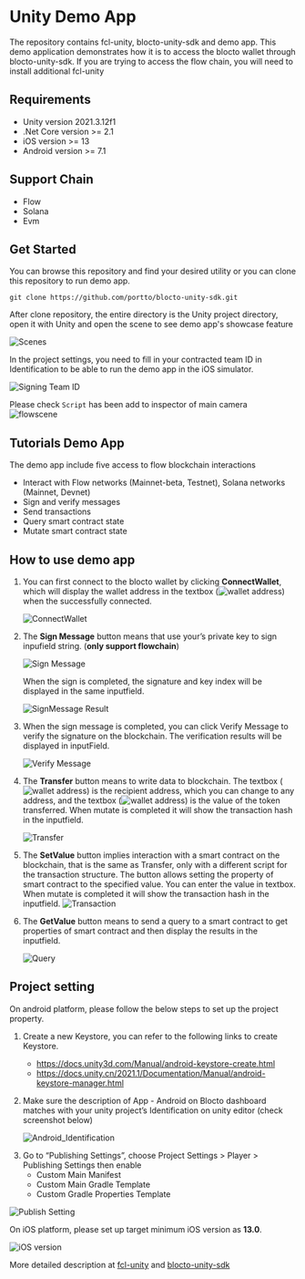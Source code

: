 # Unity Demo App

The repository contains fcl-unity, blocto-unity-sdk and demo app. This demo application demonstrates how it is to access the blocto wallet through blocto-unity-sdk. If you are trying to access the flow chain, you will need to install additional fcl-unity 

## Requirements

* Unity version 2021.3.12f1
* .Net Core version >= 2.1
* iOS version >= 13
* Android version >= 7.1

## Support Chain

* Flow
* Solana
* Evm

## Get Started

You can browse this repository and find your desired utility or you can clone this repository to run demo app. 

    git clone https://github.com/portto/blocto-unity-sdk.git

After clone repository, the entire directory is the Unity project directory, open it with Unity and open the scene to see demo app's showcase feature

![Scenes](https://files.gitbook.com/v0/b/gitbook-x-prod.appspot.com/o/spaces%2F-MFJEAgz-LrhDYkRm4sv%2Fuploads%2FXmjSNJjJZNZM5sCVqATx%2Fscenes.jpg?alt=media&token=34b4ae62-019a-4e80-901d-bef015e802ea)

In the project settings, you need to fill in your contracted team ID in Identification to be able to run the demo app in the iOS simulator.

![Signing Team ID](https://files.gitbook.com/v0/b/gitbook-x-prod.appspot.com/o/spaces%2F-MFJEAgz-LrhDYkRm4sv%2Fuploads%2FeMGV8s4Ne7fP0sAQgM5a%2FSigningTeamID.png?alt=media&token=102fdfcf-83d3-4f85-b21f-57a31244fa07)

Please check `Script` has been add to inspector of main camera
![flowscene](https://files.gitbook.com/v0/b/gitbook-x-prod.appspot.com/o/spaces%2F-MFJEAgz-LrhDYkRm4sv%2Fuploads%2Fm1uZ5vqH6W5OIDMmbQaG%2Fcheckscript.jpg?alt=media&token=5cb61215-ed42-4af4-bc31-f924c461de4c)

## Tutorials Demo App

The demo app include five access to flow blockchain interactions

* Interact with Flow networks (Mainnet-beta, Testnet), Solana networks (Mainnet, Devnet)
* Sign and verify messages
* Send transactions
* Query smart contract state
* Mutate smart contract state

## How to use demo app

1. You can first connect to the blocto wallet by clicking **ConnectWallet**, which will display the wallet address in the textbox (![wallet address](https://files.gitbook.com/v0/b/gitbook-x-prod.appspot.com/o/spaces%2F-MFJEAgz-LrhDYkRm4sv%2Fuploads%2FHNd85PktMWfoIebKHLU9%2Fwalletaddress.jpg?alt=media&token=c70d3b1a-7733-4377-99c7-0fd194da8177))  when the successfully connected.

    ![ConnectWallet][ConnectWallet]

[ConnectWallet]: https://files.gitbook.com/v0/b/gitbook-x-prod.appspot.com/o/spaces%2F-MFJEAgz-LrhDYkRm4sv%2Fuploads%2FCo5mVSzigPUR4UDN2Cha%2Fconnectedwallet.jpg?alt=media&token=a840273e-fbec-47f3-a518-ba79b2d14317 "Connect Wallet"

2. The **Sign Message** button means that use your’s private key to sign inpufield string. (**only support flowchain**)

    ![Sign Message][SignMessage]

    When the sign is completed, the signature and key index will be displayed in the same inputfield.

    ![SignMessage Result][SignMessageResult]

[SignMessageResult]: https://files.gitbook.com/v0/b/gitbook-x-prod.appspot.com/o/spaces%2F-MFJEAgz-LrhDYkRm4sv%2Fuploads%2FHxrJtarOvLZMNN5KW0Ha%2Fsigned_message.jpg?alt=media&token=3231eedd-ee22-43ba-9866-a8ef7c3f26bf "SignMessage Result"

[SignMessage]: https://files.gitbook.com/v0/b/gitbook-x-prod.appspot.com/o/spaces%2F-MFJEAgz-LrhDYkRm4sv%2Fuploads%2FIbHYqOHxcK27Qsvdwdu3%2Fsignmessage.jpg?alt=media&token=54702997-2e81-45b5-939a-be3e2cd0679e "Sign Message"

3. When the sign message is completed, you can click Verify Message to verify the signature on the blockchain. The verification results will be displayed in inputField.

    ![Verify Message][VerifyMessage]

[VerifyMessage]: https://files.gitbook.com/v0/b/gitbook-x-prod.appspot.com/o/spaces%2F-MFJEAgz-LrhDYkRm4sv%2Fuploads%2FuRHtSwGp15mA3DLOZNZ2%2Fverify_message.jpg?alt=media&token=da6633aa-157e-4ffa-812f-d3ef4e4fb7bb "Verify Message"

4. The **Transfer** button means to write data to blockchain. The textbox (![wallet address](https://files.gitbook.com/v0/b/gitbook-x-prod.appspot.com/o/spaces%2F-MFJEAgz-LrhDYkRm4sv%2Fuploads%2FfiMGDaPsMfMwxo7GDa6s%2Frecipient.jpg?alt=media&token=d5cb7463-a052-4eed-89d9-7227afbcc7fa "wallet address")) is the recipient address, which you can change to any address, and the textbox (![wallet address](https://files.gitbook.com/v0/b/gitbook-x-prod.appspot.com/o/spaces%2F-MFJEAgz-LrhDYkRm4sv%2Fuploads%2Fjn5bOaQB3gbXggYCi6lZ%2Fvalueoftokentransferred.jpg?alt=media&token=8eb14113-3db6-4a0f-8397-8a1679265c93 "value of taken transferred")) is the value of the token transferred. When mutate is completed it will show the transaction hash in the inputfield.

    ![Transfer][Transfer]

[Transfer]: https://files.gitbook.com/v0/b/gitbook-x-prod.appspot.com/o/spaces%2F-MFJEAgz-LrhDYkRm4sv%2Fuploads%2Ffr9GxY166K4K4dW6HYg8%2Ftransfered.jpg?alt=media&token=ff92a04a-41e2-40c8-bfc7-132a24f9eaa2 "Mutate"

5. The **SetValue** button implies interaction with a smart contract on the blockchain, that is the same as Transfer, only with a different script for the transaction structure. The button allows setting the property of smart contract to the specified value. You can enter the value in textbox. When mutate is completed it will show the transaction hash in the inputfield.
    ![Transaction][Transaction]

[Transaction]: https://files.gitbook.com/v0/b/gitbook-x-prod.appspot.com/o/spaces%2F-MFJEAgz-LrhDYkRm4sv%2Fuploads%2FcuivMLVvgzpJqDtpuJjw%2Fsetedvalue.jpg?alt=media&token=7985ca79-21bc-405c-b342-1203326a12fa "Transaction"

6. The **GetValue** button means to send a query to a smart contract to get properties of smart contract and then display the results in the inputfield. 

    ![Query][Query]

[Query]: https://files.gitbook.com/v0/b/gitbook-x-prod.appspot.com/o/spaces%2F-MFJEAgz-LrhDYkRm4sv%2Fuploads%2FxDN3F7Yzpbw84Zslnhbc%2Fqueryed.jpg?alt=media&token=cf41ebb2-8714-4f1d-a043-f11eb9d67272 "Query"

## Project setting
On android platform, please follow the below steps to set up the project property.
1. Create a new Keystore, you can refer to the following links to create Keystore.
    * https://docs.unity3d.com/Manual/android-keystore-create.html
    * https://docs.unity.cn/2021.1/Documentation/Manual/android-keystore-manager.html

2. Make sure the description of App - Android on Blocto dashboard matches with your unity project’s Identification on unity editor (check screenshot below)

    ![Android_Identification][AndroidSetting]

[AndroidSetting]: https://files.gitbook.com/v0/b/gitbook-x-prod.appspot.com/o/spaces%2F-MFJEAgz-LrhDYkRm4sv%2Fuploads%2FxqptjL0J97MJ1Pk9Q4AJ%2FAndroid_identification.jpg?alt=media&token=b769a134-d626-412d-b586-fd81a34cd066 "Android Identification"

3. Go to “Publishing Settings”, choose Project Settings > Player > Publishing Settings then enable 
    * Custom Main Manifest
    * Custom Main Gradle Template
    * Custom Gradle Properties Template

![Publish Setting][PublishSetting]

[PublishSetting]: https://files.gitbook.com/v0/b/gitbook-x-prod.appspot.com/o/spaces%2F-MFJEAgz-LrhDYkRm4sv%2Fuploads%2FYcJROnDIZTrZLv8glfVW%2Fpublishsettings.jpg?alt=media&token=996a9b9a-b66d-414b-878e-f1fddee0a5b8 "Publish Setting"

On iOS platform, please set up target minimum iOS version as **13.0**.

![iOS version][iOSversion]

[iOSversion]: https://files.gitbook.com/v0/b/gitbook-x-prod.appspot.com/o/spaces%2F-MFJEAgz-LrhDYkRm4sv%2Fuploads%2FDyOAJdpDdPEnHw7C9G8K%2FiOS_target_version.jpg?alt=media&token=5d0e82bb-d547-4266-8eb6-0ce57a77fce1 "iOS version" 

More detailed description at [fcl-unity](https://github.com/portto/blocto-unity-sdk/tree/main/Assets/Plugins/Flow) and [blocto-unity-sdk](https://github.com/portto/blocto-unity-sdk/tree/main/Assets/Plugins/Blocto.Sdk)

